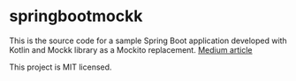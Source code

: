 # springbootmockk

This is the source code for a sample Spring Boot application developed with Kotlin and Mockk library as a Mockito replacement.
[Medium article](https://medium.com/@darych90/kotlin-spring-boot-mockk-6d1c1a6463ac)

This project is MIT licensed.
